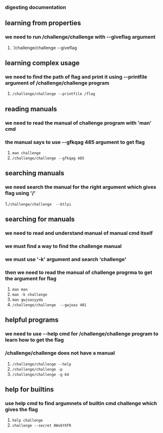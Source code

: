 ### digesting documentation

 ## learning from properties
 ### we need to run /challenge/challenge with --giveflag argument
 1. `/challenge/challenge --giveflag

 ## learning complex usage
 ### we need to find the path of flag and print it using --printfile argument of /challenge/challenge program
 1. `/challenge/challenge --printfile /flag`

 ## reading manuals
 ### we need to read the manual of challenge program with 'man' cmd 
 ### the manual says to use --gfkqag 485 argument to get flag
 1. `man challenge`
 2. `/challenge/challenge --gfkqag 485`

 ## searching manuals
 ### we need search the manual for the right argument which gives flag using '/'
 1.`/challenge/challenge  --btlyi`

 ## searching for manuals
 ### we need to read and understand manual of manual cmd itself 
 ### we must find a way to find the challenge manual
 ### we must use '-k' argument and search 'challenge'
 ### then we need to read the manual of challenge progrma to get the argument for flag
 1. `man man`
 2. `man -k challenge`
 3. `man gwjoazyyda`
 4. `/challenge/challenge  --gwjoaz 401`

 ## helpful programs
 ### we need to use --help cmd for /challenge/challenge program to learn how to get the flag
 ### /challenge/challenge does not have a manual
 1. `/challenge/challenge --help`
 2. `/challenge/challenge -p`
 3. `/challenge/challenge -g 64`

 ## help for builtins
 ### use help cmd to find argumnets of builtin cmd challenge which gives the flag
 1. `help challenge`
 2. `challenge --secret 8Ws6YXFR`